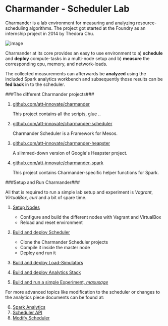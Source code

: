 Charmander - Scheduler Lab
==========================

Charmander is a lab environment for measuring and analyzing resource-scheduling algorithms.
The project got started at the Foundry as an internship project in 2014 by Thedora Chu.

![image](https://github.com/att-innovate/charmander/blob/master/docs/assets/CharmanderSchedulerLab.png?raw=true)

Charmander at its core provides an easy to use environment to a) **schedule** and **deploy** compute-tasks in a multi-node setup
and b) **measure** the corresponding cpu, memory, and network-loads.

The collected measurements can afterwards be **analyzed** using the included Spark analytics workbench and subsequently
those results can be **fed back** in to the scheduler.


###The different Charmander projects###


1. [github.com/att-innovate/charmander][1]

    This project contains all the scripts, glue ..


2. [github.com/att-innovate/charmander-scheduler][2]

    Charmander Scheduler is a Framework for Mesos.


3. [github.com/att-innovate/charmander-heapster][3]

    A slimmed-down version of Google's Heapster project.


4. [github.com/att-innovate/charmander-spark][4]

    This project contains Charmander-specific helper functions for Spark.


###Setup and Run Charmander###

All that is required to run a simple lab setup and experiment is _Vagrant_, _VirtualBox_, _curl_ and a bit of spare time.

1. [Setup Nodes][5]

    - Configure and build the different nodes with Vagrant and VirtualBox
    - Reload and reset environment

2. [Build and deploy Scheduler][5]

    - Clone the Charmander Scheduler projects
    - Compile it inside the master node
    - Deploy and run it

3. [Build and deploy Load-Simulators][5]

4. [Build and deploy Analytics Stack][5]

5. [Build and run a simple Experiment, _maxusage_][5]

For more advanced topics like modification to the scheduler or changes to the analytics piece documents can be found at:

6. [Spark Analytics][5]
7. [Scheduler API][5]
8. [Modify Scheduler][5]


[1]: https://github.com/att-innovate/charmander
[2]: https://github.com/att-innovate/charmander-scheduler
[3]: https://github.com/att-innovate/charmander-heapster
[4]: https://github.com/att-innovate/charmander-spark
[5]: https://github.com/att-innovate/charmander/blob/master/docs/SETUPNODES.md
